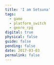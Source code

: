 ```yaml
---
title: 'I am Setsuna'
tags:
  - game
  - platform_switch
  - genre_rpg
digital: true
physical: false
guide: false
pending: false
date: 2017-03-03
permalink: false
---
```

